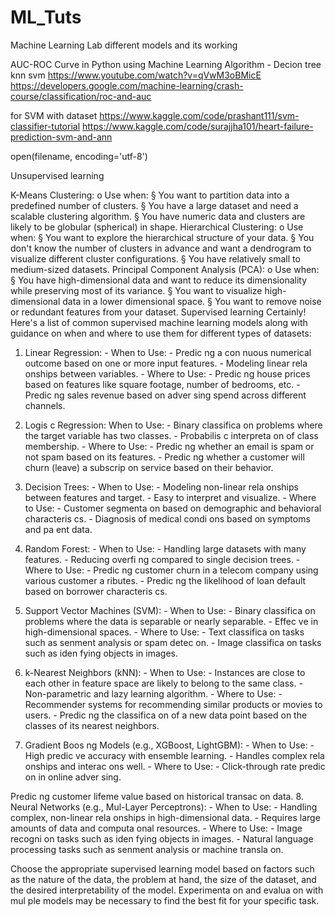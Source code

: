 # ML_Tuts
Machine Learning Lab different models and its working

AUC-ROC Curve in Python using Machine Learning Algorithm - Decion tree knn svm https://www.youtube.com/watch?v=qVwM3oBMicE https://developers.google.com/machine-learning/crash-course/classification/roc-and-auc

for SVM with dataset https://www.kaggle.com/code/prashant111/svm-classifier-tutorial https://www.kaggle.com/code/surajjha101/heart-failure-prediction-svm-and-ann

open(filename, encoding='utf-8')

Unsupervised learning

K-Means Clustering: o Use when: § You want to partition data into a predefined number of clusters. § You have a large dataset and need a scalable clustering algorithm. § You have numeric data and clusters are likely to be globular (spherical) in shape.
Hierarchical Clustering: o Use when: § You want to explore the hierarchical structure of your data. § You don't know the number of clusters in advance and want a dendrogram to visualize different cluster configurations. § You have relatively small to medium-sized datasets.
Principal Component Analysis (PCA): o Use when: § You have high-dimensional data and want to reduce its dimensionality while preserving most of its variance. § You want to visualize high-dimensional data in a lower dimensional space. § You want to remove noise or redundant features from your dataset. Supervised learning Certainly! Here's a list of common supervised machine learning models along with guidance on when and where to use them for different types of datasets:
1. Linear Regression: -
When to Use: - Predic ng a con nuous numerical outcome based on one or more input features. - Modeling linear rela onships between variables. - Where to Use: - Predic ng house prices based on features like square footage, number of bedrooms, etc. - Predic ng sales revenue based on adver sing spend across different channels.

2. Logis c Regression:
When to Use: - Binary classifica on problems where the target variable has two classes. - Probabilis c interpreta on of class membership. -
Where to Use: - Predic ng whether an email is spam or not spam based on its features. - Predic ng whether a customer will churn (leave) a subscrip on service based on their behavior.
3. Decision Trees: -
When to Use: - Modeling non-linear rela onships between features and target. - Easy to interpret and visualize. - Where to Use: - Customer segmenta on based on demographic and behavioral characteris cs. - Diagnosis of medical condi ons based on symptoms and pa ent data.

4. Random Forest: -
When to Use: - Handling large datasets with many features. - Reducing overfi ng compared to single decision trees. - Where to Use: - Predic ng customer churn in a telecom company using various customer a ributes. - Predic ng the likelihood of loan default based on borrower characteris cs.

5. Support Vector Machines (SVM): -
When to Use: - Binary classifica on problems where the data is separable or nearly separable. - Effec ve in high-dimensional spaces. - Where to Use: - Text classifica on tasks such as senment analysis or spam detec on. - Image classifica on tasks such as iden fying objects in images.

6. k-Nearest Neighbors (kNN): -
When to Use: - Instances are close to each other in feature space are likely to belong to the same class. - Non-parametric and lazy learning algorithm. - Where to Use: - Recommender systems for recommending similar products or movies to users. - Predic ng the classifica on of a new data point based on the classes of its nearest neighbors.

7. Gradient Boos ng Models (e.g., XGBoost, LightGBM): -
When to Use: - High predic ve accuracy with ensemble learning. - Handles complex rela onships and interac ons well. - Where to Use: - Click-through rate predic on in online adver sing.

Predic ng customer lifeme value based on historical transac on data.
8. Neural Networks (e.g., Mul-Layer Perceptrons): -
When to Use: - Handling complex, non-linear rela onships in high-dimensional data. - Requires large amounts of data and computa onal resources. - Where to Use: - Image recogni on tasks such as iden fying objects in images. - Natural language processing tasks such as senment analysis or machine transla on.

Choose the appropriate supervised learning model based on factors such as the nature of the data, the problem at hand, the size of the dataset, and the desired interpretability of the model. Experimenta on and evalua on with mul ple models may be necessary to find the best fit for your specific task.

